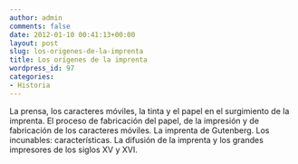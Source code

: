 ```yaml
---
author: admin
comments: false
date: 2012-01-10 00:41:13+00:00
layout: post
slug: los-origenes-de-la-imprenta
title: Los orígenes de la imprenta
wordpress_id: 97
categories:
- Historia
---
```


La prensa, los caracteres móviles, la tinta y el papel en el surgimiento de la imprenta. El proceso de fabricación del papel, de la impresión y de fabricación de los caracteres móviles. La imprenta de Gutenberg. Los incunables: características. La difusión de la imprenta y los grandes impresores de los siglos XV y XVI.
